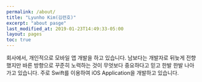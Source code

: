 ```yaml
---
permalink: /about/
title: "Lyunho Kim(김련호)"
excerpt: "about pasge"
last_modified_at: 2019-01-23T14:49:33-05:00
layout: pages
toc: true
---
```

회사에서, 개인적으로 모바일 앱 개발을 하고 있습니다. 남보다는 개발자로 뒤늦게 전향했지만 바른 방향으로 꾸준히 노력하는 것이 무엇보다 중요하다고 믿고 한발 한발 나아가고 있습니다. 주로 Swift를 이용하여 iOS Application을 개발하고 있습니다.

